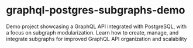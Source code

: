 # graphql-postgres-subgraphs-demo
Demo project showcasing a GraphQL API integrated with PostgreSQL, with a focus on subgraph modularization. Learn how to create, manage, and integrate subgraphs for improved GraphQL API organization and scalability
